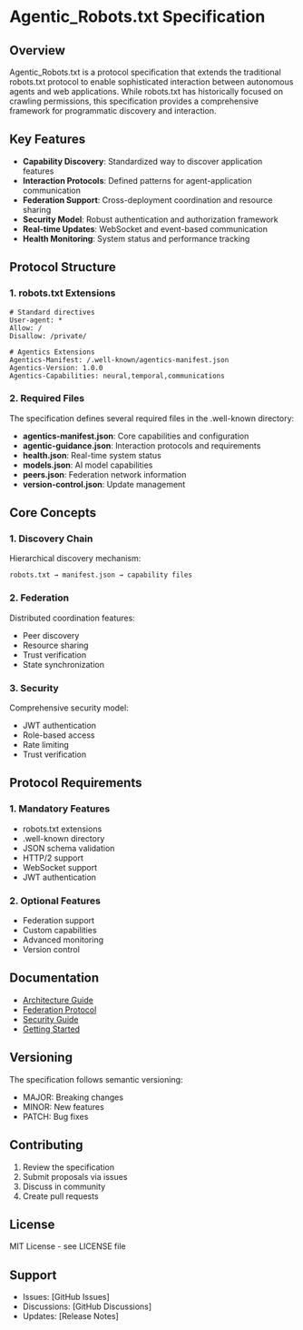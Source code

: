 # Agentic_Robots.txt Specification

## Overview

Agentic_Robots.txt is a protocol specification that extends the traditional robots.txt protocol to enable sophisticated interaction between autonomous agents and web applications. While robots.txt has historically focused on crawling permissions, this specification provides a comprehensive framework for programmatic discovery and interaction.

## Key Features

- **Capability Discovery**: Standardized way to discover application features
- **Interaction Protocols**: Defined patterns for agent-application communication
- **Federation Support**: Cross-deployment coordination and resource sharing
- **Security Model**: Robust authentication and authorization framework
- **Real-time Updates**: WebSocket and event-based communication
- **Health Monitoring**: System status and performance tracking

## Protocol Structure

### 1. robots.txt Extensions

```
# Standard directives
User-agent: *
Allow: /
Disallow: /private/

# Agentics Extensions
Agentics-Manifest: /.well-known/agentics-manifest.json
Agentics-Version: 1.0.0
Agentics-Capabilities: neural,temporal,communications
```

### 2. Required Files

The specification defines several required files in the .well-known directory:

- **agentics-manifest.json**: Core capabilities and configuration
- **agentic-guidance.json**: Interaction protocols and requirements
- **health.json**: Real-time system status
- **models.json**: AI model capabilities
- **peers.json**: Federation network information
- **version-control.json**: Update management

## Core Concepts

### 1. Discovery Chain

Hierarchical discovery mechanism:
```
robots.txt → manifest.json → capability files
```

### 2. Federation

Distributed coordination features:
- Peer discovery
- Resource sharing
- Trust verification
- State synchronization

### 3. Security

Comprehensive security model:
- JWT authentication
- Role-based access
- Rate limiting
- Trust verification

## Protocol Requirements

### 1. Mandatory Features

- robots.txt extensions
- .well-known directory
- JSON schema validation
- HTTP/2 support
- WebSocket support
- JWT authentication

### 2. Optional Features

- Federation support
- Custom capabilities
- Advanced monitoring
- Version control

## Documentation

- [Architecture Guide](docs/architecture.md)
- [Federation Protocol](docs/federation.md)
- [Security Guide](docs/security.md)
- [Getting Started](docs/tutorials/getting-started.md)

## Versioning

The specification follows semantic versioning:
- MAJOR: Breaking changes
- MINOR: New features
- PATCH: Bug fixes

## Contributing

1. Review the specification
2. Submit proposals via issues
3. Discuss in community
4. Create pull requests

## License

MIT License - see LICENSE file

## Support

- Issues: [GitHub Issues]
- Discussions: [GitHub Discussions]
- Updates: [Release Notes]